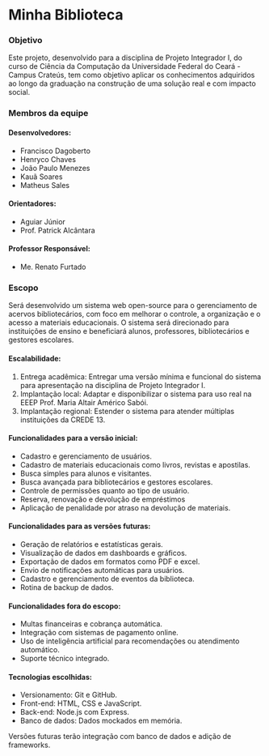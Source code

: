 # Minha Biblioteca

### Objetivo
Este projeto, desenvolvido para a disciplina de Projeto Integrador I, do curso de Ciência da Computação da Universidade Federal do Ceará - Campus Crateús, tem como objetivo aplicar os conhecimentos adquiridos ao longo da graduação na construção de uma solução real e com impacto social.

### Membros da equipe
#### Desenvolvedores:
- Francisco Dagoberto
- Henryco Chaves
- João Paulo Menezes
- Kauã Soares
- Matheus Sales

#### Orientadores:
- Aguiar Júnior
- Prof. Patrick Alcântara

#### Professor Responsável:
- Me. Renato Furtado

### Escopo
Será desenvolvido um sistema web open-source para o gerenciamento de acervos bibliotecários, com foco em melhorar o controle, a organização e o acesso a materiais educacionais. O sistema será direcionado para instituições de ensino e beneficiará alunos, professores, bibliotecários e gestores escolares.

#### Escalabilidade:
1. Entrega acadêmica: Entregar uma versão mínima e funcional do sistema para apresentação na disciplina de Projeto Integrador I.
2. Implantação local: Adaptar e disponibilizar o sistema para uso real na EEEP Prof. Maria Altair Américo Sabói.
3. Implantação regional: Estender o sistema para atender múltiplas instituições da CREDE 13.

#### Funcionalidades para a versão inicial:
- Cadastro e gerenciamento de usuários.
- Cadastro de materiais educacionais como livros, revistas e apostilas.
- Busca simples para alunos e visitantes.
- Busca avançada para bibliotecários e gestores escolares.
- Controle de permissões quanto ao tipo de usuário.
- Reserva, renovação e devolução de empréstimos
- Aplicação de penalidade por atraso na devolução de materiais.

#### Funcionalidades para as versões futuras:
- Geração de relatórios e estatísticas gerais.
- Visualização de dados em dashboards e gráficos.
- Exportação de dados em formatos como PDF e excel.
- Envio de notificações automáticas para usuários.
- Cadastro e gerenciamento de eventos da biblioteca.
- Rotina de backup de dados.

#### Funcionalidades fora do escopo:
- Multas financeiras e cobrança automática.
- Integração com sistemas de pagamento online.
- Uso de inteligência artificial para recomendações ou atendimento automático.
- Suporte técnico integrado.

#### Tecnologias escolhidas:
- Versionamento: Git e GitHub.
- Front-end: HTML, CSS e JavaScript.
- Back-end: Node.js com Express.
- Banco de dados: Dados mockados em memória.

Versões futuras terão integração com banco de dados e adição de frameworks.
